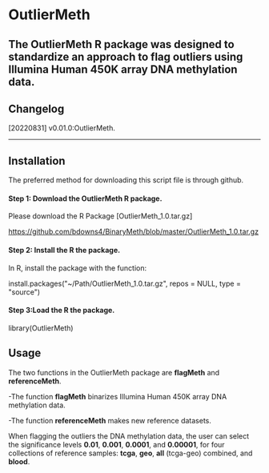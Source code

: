 # OutlierMeth


The OutlierMeth R package was designed to standardize an approach to flag outliers using Illumina Human 450K array DNA methylation data.
---

## Changelog
[20220831] v0.01.0:OutlierMeth.

---

## Installation

The preferred method for downloading this script file is through github.


#### Step 1: Download the OutlierMeth R package.

Please download the R Package [OutlierMeth_1.0.tar.gz] 

https://github.com/bdowns4/BinaryMeth/blob/master/OutlierMeth_1.0.tar.gz


#### Step 2: Install the R the package.

In R, install the package with the function:

install.packages("~/Path/OutlierMeth_1.0.tar.gz", repos = NULL, type = "source")


#### Step 3:Load the R the package.

library(OutlierMeth)


## Usage

The two functions in the OutlierMeth package are **flagMeth** and **referenceMeth**.

-The function **flagMeth** binarizes Illumina Human 450K array DNA methylation data.

-The function **referenceMeth** makes new reference datasets.

When flagging the outliers the DNA methylation data, the user can select the significance levels **0.01**, **0.001**, **0.0001**, and **0.00001**, for four collections of reference samples: **tcga**, **geo**, **all** (tcga-geo) combined, and **blood**.
